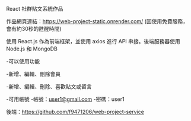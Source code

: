 React 社群貼文系統作品 

作品網頁連結：https://web-project-static.onrender.com/
(因使用免費服務，會有約30秒的甦醒時間)

使用 React.js 作為前端框架，並使用 axios 進行 API 串接。後端服務器使用 Node.js 和 MongoDB

-可以使用功能

-新增、編輯、刪除會員

-新增、編輯、刪除、喜歡貼文或留言

-可用帳號 -帳號：user1@gmail.com -密碼：user1

後端：https://github.com/f9471206/web-project-service
